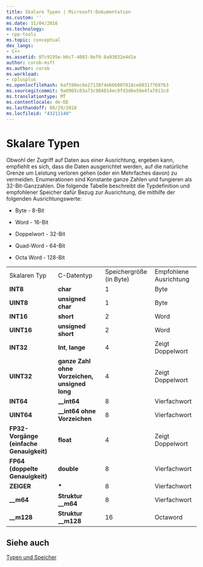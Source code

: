 ```yaml
---
title: Skalare Typen | Microsoft-Dokumentation
ms.custom: ''
ms.date: 11/04/2016
ms.technology:
- cpp-tools
ms.topic: conceptual
dev_langs:
- C++
ms.assetid: 07c9195e-b6c7-4083-8ef0-8a93032e4d1e
author: corob-msft
ms.author: corob
ms.workload:
- cplusplus
ms.openlocfilehash: 6af598ec6e27138f4e666007018ce803177697b3
ms.sourcegitcommit: 9a0905c03a73c904014ec9fd3d6e59e4fa7813cd
ms.translationtype: MT
ms.contentlocale: de-DE
ms.lasthandoff: 08/29/2018
ms.locfileid: "43211140"
---
```

# <a name="scalar-types"></a>Skalare Typen
Obwohl der Zugriff auf Daten aus einer Ausrichtung, ergeben kann, empfiehlt es sich, dass die Daten ausgerichtet werden, auf die natürliche Grenze um Leistung verloren gehen (oder ein Mehrfaches davon) zu vermeiden. Enumerationen sind Konstante ganze Zahlen und fungieren als 32-Bit-Ganzzahlen. Die folgende Tabelle beschreibt die Typdefinition und empfohlener Speicher dafür Bezug zur Ausrichtung, die mithilfe der folgenden Ausrichtungswerte:  
  
-   Byte - 8-Bit  
  
-   Word - 16-Bit  
  
-   Doppelwort - 32-Bit  
  
-   Quad-Word - 64-Bit  
  
-   Octa Word - 128-Bit  
  
|||||  
|-|-|-|-|  
|Skalaren Typ|C-Datentyp|Speichergröße (in Byte)|Empfohlene Ausrichtung|  
|**INT8**|**char**|1|Byte|  
|**UINT8**|**unsigned char**|1|Byte|  
|**INT16**|**short**|2|Word|  
|**UINT16**|**unsigned short**|2|Word|  
|**INT32**|**Int**, **lange**|4|Zeigt Doppelwort|  
|**UINT32**|**ganze Zahl ohne Vorzeichen, unsigned long**|4|Zeigt Doppelwort|  
|**INT64**|**__int64**|8|Vierfachwort|  
|**UINT64**|**__int64 ohne Vorzeichen**|8|Vierfachwort|  
|**FP32-Vorgänge (einfache Genauigkeit)**|**float**|4|Zeigt Doppelwort|  
|**FP64 (doppelte Genauigkeit)**|**double**|8|Vierfachwort|  
|**ZEIGER**|<strong>\*</strong>|8|Vierfachwort|  
|**__m64**|**Struktur __m64**|8|Vierfachwort|  
|**__m128**|**Struktur __m128**|16|Octaword|  
  
## <a name="see-also"></a>Siehe auch  
 [Typen und Speicher](../build/types-and-storage.md)